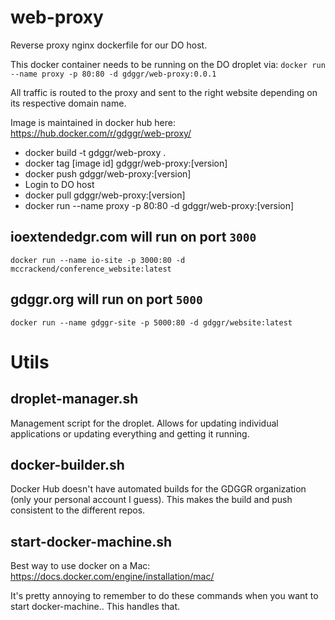 # web-proxy
Reverse proxy nginx dockerfile for our DO host.

This docker container needs to be running on the DO droplet via:
`docker run --name proxy -p 80:80 -d gdggr/web-proxy:0.0.1`

All traffic is routed to the proxy and sent to the right website depending on its respective domain name.

Image is maintained in docker hub here: https://hub.docker.com/r/gdggr/web-proxy/

* docker build -t gdggr/web-proxy .
* docker tag [image id] gdggr/web-proxy:[version]
* docker push gdggr/web-proxy:[version]
* Login to DO host
* docker pull gdggr/web-proxy:[version]
* docker run --name proxy -p 80:80 -d gdggr/web-proxy:[version]

## ioextendedgr.com will run on port `3000`
`docker run --name io-site -p 3000:80 -d mccrackend/conference_website:latest`

## gdggr.org will run on port `5000`
`docker run --name gdggr-site -p 5000:80 -d gdggr/website:latest`

# Utils

## droplet-manager.sh
Management script for the droplet. Allows for updating individual applications or updating everything and getting it running.

## docker-builder.sh
Docker Hub doesn't have automated builds for the GDGGR organization (only your personal account I guess).  This makes the build and push consistent to the different repos.

## start-docker-machine.sh
Best way to use docker on a Mac: https://docs.docker.com/engine/installation/mac/

It's pretty annoying to remember to do these commands when you want to start docker-machine.. This handles that.
